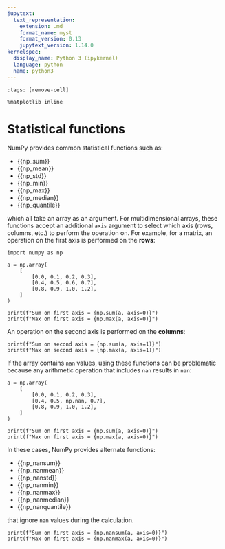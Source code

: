 ```yaml
---
jupytext:
  text_representation:
    extension: .md
    format_name: myst
    format_version: 0.13
    jupytext_version: 1.14.0
kernelspec:
  display_name: Python 3 (ipykernel)
  language: python
  name: python3
---
```


```{code-cell} ipython3
:tags: [remove-cell]

%matplotlib inline
```


# Statistical functions

NumPy provides common statistical functions such as:

- {{np_sum}}
- {{np_mean}}
- {{np_std}}
- {{np_min}}
- {{np_max}}
- {{np_median}}
- {{np_quantile}}


which all take an array as an argument. For multidimensional arrays, these functions accept an additional `axis` argument to select which axis (rows, columns, etc.) to perform the operation on. For example, for a matrix, an operation on the first axis is performed on the **rows**:

```{code-cell} ipython3
import numpy as np

a = np.array(
    [
        [0.0, 0.1, 0.2, 0.3],
        [0.4, 0.5, 0.6, 0.7],
        [0.8, 0.9, 1.0, 1.2],
    ]
)

print(f"Sum on first axis = {np.sum(a, axis=0)}")
print(f"Max on first axis = {np.max(a, axis=0)}")
```

An operation on the second axis is performed on the **columns**:

```{code-cell} ipython3
print(f"Sum on second axis = {np.sum(a, axis=1)}")
print(f"Max on second axis = {np.max(a, axis=1)}")
```

If the array contains `nan` values, using these functions can be problematic because any arithmetic operation that includes `nan` results in `nan`:

```{code-cell} ipython3
a = np.array(
    [
        [0.0, 0.1, 0.2, 0.3],
        [0.4, 0.5, np.nan, 0.7],
        [0.8, 0.9, 1.0, 1.2],
    ]
)

print(f"Sum on first axis = {np.sum(a, axis=0)}")
print(f"Max on first axis = {np.max(a, axis=0)}")
```

In these cases, NumPy provides alternate functions:
- {{np_nansum}}
- {{np_nanmean}}
- {{np_nanstd}}
- {{np_nanmin}}
- {{np_nanmax}}
- {{np_nanmedian}}
- {{np_nanquantile}}

that ignore `nan` values during the calculation.

```{code-cell} ipython3
print(f"Sum on first axis = {np.nansum(a, axis=0)}")
print(f"Max on first axis = {np.nanmax(a, axis=0)}")
```
